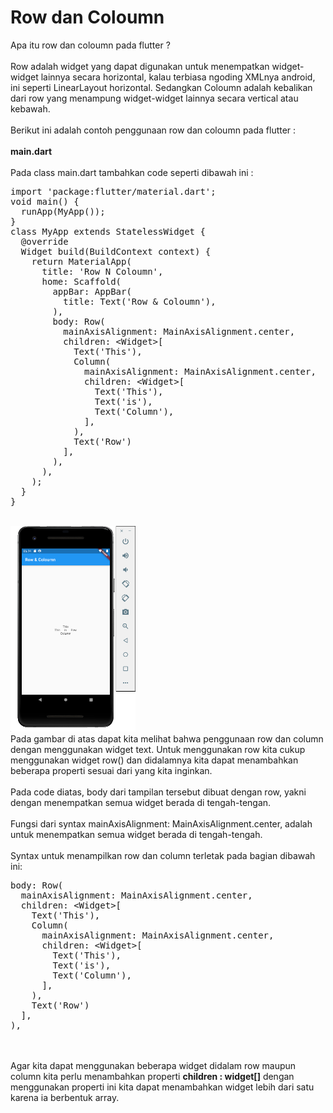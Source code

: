 # Row dan Coloumn
Apa itu row dan coloumn pada flutter ? <br><br>
Row adalah widget yang dapat digunakan untuk menempatkan widget-widget lainnya secara horizontal, kalau terbiasa ngoding XMLnya android, ini seperti LinearLayout horizontal. Sedangkan Coloumn adalah kebalikan dari row yang menampung widget-widget lainnya secara vertical atau kebawah. <br><br>
Berikut ini adalah contoh penggunaan row dan coloumn pada flutter :
<br><br>
<b>main.dart</b>
<br><br>
Pada class main.dart tambahkan code seperti dibawah ini :
<pre>
import 'package:flutter/material.dart';
void main() {
  runApp(MyApp());
}
class MyApp extends StatelessWidget {
  @override
  Widget build(BuildContext context) {
    return MaterialApp(
      title: 'Row N Coloumn',
      home: Scaffold(
        appBar: AppBar(
          title: Text('Row & Coloumn'),
        ),
        body: Row(
          mainAxisAlignment: MainAxisAlignment.center,
          children: &lt;Widget>[
            Text('This'),
            Column(
              mainAxisAlignment: MainAxisAlignment.center,
              children: &lt;Widget>[
                Text('This'),
                Text('is'),
                Text('Column'),
              ],
            ),
            Text('Row')
          ],
        ),
      ),
    );
  }
}
</pre>
<br>
<img src="img/2.png" width="200">
<br>
Pada gambar di atas dapat kita melihat bahwa penggunaan row dan column dengan menggunakan widget text. Untuk menggunakan row kita cukup menggunakan widget row() dan didalamnya kita dapat menambahkan beberapa properti sesuai dari yang kita inginkan. <br><br>
Pada code diatas, body dari tampilan tersebut dibuat dengan row, yakni dengan menempatkan semua widget berada di tengah-tengan. <br><br>
Fungsi dari syntax mainAxisAlignment: MainAxisAlignment.center, adalah untuk menempatkan semua widget berada di tengah-tengah. <br><br>
Syntax untuk menampilkan row dan column terletak pada bagian dibawah ini:
<pre>
body: Row(
  mainAxisAlignment: MainAxisAlignment.center,
  children: &lt;Widget>[
    Text('This'),
    Column(
      mainAxisAlignment: MainAxisAlignment.center,
      children: &lt;Widget>[
        Text('This'),
        Text('is'),
        Text('Column'),
      ],
    ),
    Text('Row')
  ],
),
</pre>
<br><br>
Agar kita dapat menggunakan beberapa widget didalam row maupun column kita perlu menambahkan properti <b>children : widget[]</b> dengan menggunakan properti ini kita dapat menambahkan widget lebih dari satu karena ia berbentuk array.